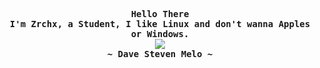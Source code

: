 <div align="justify">

<!-- Profile -->
  <p align="center">
    <samp>
      <b>
        Hello There
      <br>
        I'm Zrchx, a Student, I like Linux and don't wanna Apples or Windows.
      </b>
      <br>
        <image src="https://readme-typing-svg.herokuapp.com?font=Teko&size=24&color=9231F7&center=true&width=410&height=45&lines=I+like+code+simple+and+minimal+programs.">
      <br>
      <b>
        ~ Dave Steven Melo ~
      </b>
    </samp>
  </p>
